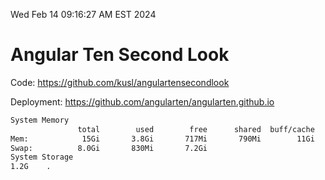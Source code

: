 Wed Feb 14 09:16:27 AM EST 2024

# Angular Ten Second Look

Code: https://github.com/kusl/angulartensecondlook

Deployment: https://github.com/angularten/angularten.github.io

```bash
System Memory
               total        used        free      shared  buff/cache   available
Mem:            15Gi       3.8Gi       717Mi       790Mi        11Gi        11Gi
Swap:          8.0Gi       830Mi       7.2Gi
System Storage
1.2G	.
```
```bash
